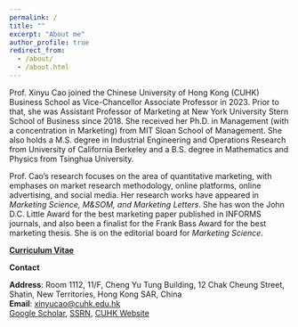 ```yaml
---
permalink: /
title: ""
excerpt: "About me"
author_profile: true
redirect_from: 
  - /about/
  - /about.html
---
```

Prof. Xinyu Cao joined the Chinese University of Hong Kong (CUHK) Business School as Vice-Chancellor Associate Professor in 2023. Prior to that, she was Assistant Professor of Marketing at New York University Stern School of Business since 2018. She received her Ph.D. in Management (with a concentration in Marketing) from MIT Sloan School of Management. She also holds a M.S. degree in Industrial Engineering and Operations Research from University of California Berkeley and a B.S. degree in Mathematics and Physics from Tsinghua University. 

Prof. Cao’s research focuses on the area of quantitative marketing, with emphases on market research methodology, online platforms, online advertising, and social media. Her research works have appeared in *Marketing Science, M&SOM, and Marketing Letters*. She has won the John D.C. Little Award for the best marketing paper published in INFORMS journals, and also been a finalist for the Frank Bass Award for the best marketing thesis. She is on the editorial board for *Marketing Science*.


[**Curriculum Vitae**](https://www.dropbox.com/s/6ap2krtsmzc0o74/CV.docx?dl=0)



**Contact**

**Address**: Room 1112, 11/F, Cheng Yu Tung Building, 12 Chak Cheung Street, Shatin, New Territories, Hong Kong SAR, China  \
**Email**: [xinyucao@cuhk.edu.hk](mailto:xinyucao@cuhk.edu.hk)  \
[Google Scholar]( https://scholar.google.com/citations?user=iXHfp1sAAAAJ&hl=en), [SSRN](https://papers.ssrn.com/sol3/cf_dev/AbsByAuth.cfm?per_id=2526499), [CUHK Website](https://www.bschool.cuhk.edu.hk/staff/cao-xinyu/)
